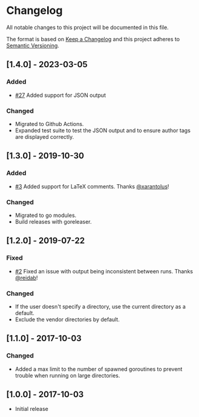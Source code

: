 # Changelog
All notable changes to this project will be documented in this file.

The format is based on [Keep a Changelog](http://keepachangelog.com/en/1.0.0/)
and this project adheres to [Semantic Versioning](http://semver.org/spec/v2.0.0.html).

## [1.4.0] - 2023-03-05
### Added
- [#27](https://github.com/jakewarren/fixme/pull/26) Added support for JSON output

### Changed
- Migrated to Github Actions.
- Expanded test suite to test the JSON output and to ensure author tags are displayed correctly.

## [1.3.0] - 2019-10-30
### Added
- [#3](https://github.com/jakewarren/fixme/pull/3) Added support for LaTeX comments. Thanks [@xarantolus](https://github.com/xarantolus)! 

### Changed
- Migrated to go modules.
- Build releases with goreleaser.

## [1.2.0] - 2019-07-22
### Fixed
- [#2](https://github.com/jakewarren/fixme/pull/2) Fixed an issue with output being inconsistent between runs. Thanks [@reidab](https://github.com/reidab)!

### Changed
- If the user doesn't specify a directory, use the current directory as a default.
- Exclude the vendor directories by default.

## [1.1.0] - 2017-10-03
### Changed
- Added a max limit to the number of spawned goroutines to prevent trouble when running on large directories.

## [1.0.0] - 2017-10-03
- Initial release
